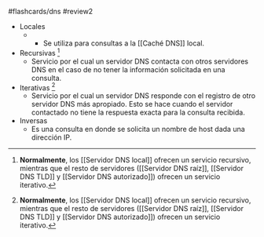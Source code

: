 #flashcards/dns 
#review2 

- Locales
	- - Se utiliza para consultas a la [[Caché DNS]] local.
- Recursivas [^1]
	- Servicio por el cual un servidor DNS contacta con otros servidores DNS en el caso de no tener la información solicitada en una consulta.
- Iterativas [^1]
	- Servicio por el cual un servidor DNS responde con el registro de otro servidor DNS más apropiado. Esto se hace cuando el servidor contactado no tiene la respuesta exacta para la consulta recibida.
- Inversas
	- Es una consulta en donde se solicita un nombre de host dada una dirección IP.

[^1]: **Normalmente**, los [[Servidor DNS local]] ofrecen un servicio recursivo, mientras que el resto de servidores ([[Servidor DNS raíz]], [[Servidor DNS TLD]] y [[Servidor DNS autorizado]]) ofrecen un servicio iterativo.